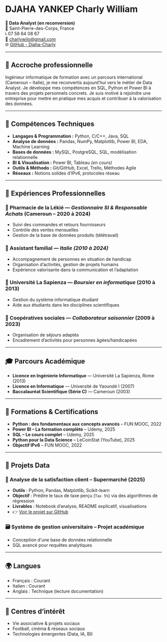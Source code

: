 # DJAHA YANKEP Charly William

**🎯 Data Analyst (en reconversion)**  
📍 Saint-Pierre-des-Corps, France  
📞 07 58 64 08 67  
📧 charlywilo@gmail.com  
🌐 [GitHub - Djaha-Charly](https://github.com/Djaha-Charly)

---

## 🧠 Accroche professionnelle

Ingénieur informatique de formation avec un parcours international (Cameroun – Italie), je me reconvertis aujourd’hui vers le métier de Data Analyst. Je développe mes compétences en SQL, Python et Power BI à travers des projets personnels concrets. Je suis motivé à rejoindre une entreprise pour mettre en pratique mes acquis et contribuer à la valorisation des données.

---

## 🧩 Compétences Techniques

- **Langages & Programmation :** Python, C/C++, Java, SQL  
- **Analyse de données :** Pandas, NumPy, Matplotlib, Power BI, EDA, Machine Learning  
- **Bases de données :** MySQL, PostgreSQL, SQL, modélisation relationnelle  
- **BI & Visualisation :** Power BI, Tableau *(en cours)*  
- **Outils & Méthodo :** Git/GitHub, Excel, Trello, Méthodes Agile  
- **Réseaux :** Notions solides d’IPv6, protocoles réseau

---

## 💼 Expériences Professionnelles

### 📌 Pharmacie de la Lékié — *Gestionnaire SI & Responsable Achats* (Cameroun – 2020 à 2024)
- Suivi des commandes et retours fournisseurs  
- Contrôle des ventes mensuelles  
- Gestion de la base de données produits (télétravail)

### 📌 Assistant familial — *Italie (2010 à 2024)*
- Accompagnement de personnes en situation de handicap  
- Organisation d’activités, gestion de projets humains  
- Expérience valorisante dans la communication et l’adaptation

### 📌 Université La Sapienza — *Boursier en informatique* (2010 à 2013)
- Gestion du système informatique étudiant  
- Aide aux étudiants dans les disciplines scientifiques

### 📌 Coopératives sociales — *Collaborateur saisonnier* (2009 à 2023)
- Organisation de séjours adaptés  
- Encadrement d’activités pour personnes âgées/handicapées

---

## 🎓 Parcours Académique

- **Licence en Ingénierie Informatique** — Université La Sapienza, Rome (2013)  
- **Licence en Informatique** — Université de Yaoundé I (2007)  
- **Baccalauréat Scientifique (Série C)** — Cameroun (2003)

---

## 📘 Formations & Certifications

- **Python : des fondamentaux aux concepts avancés** – FUN MOOC, 2022  
- **Power BI – La formation complète** – Udemy, 2025  
- **SQL – Le cours complet** – Udemy, 2025  
- **Python pour la Data Science** – LeCoinStat (YouTube), 2025  
- **Objectif IPv6** – FUN MOOC, 2022

---

## 🧪 Projets Data

### 🛒 Analyse de la satisfaction client – Supermarché (2025)
- **Outils** : Python, Pandas, Matplotlib, Scikit-learn  
- **Objectif** : Prédire le taux de taxe perçu (`Tax 5%`) via des algorithmes de régression  
- **Livrables** : Notebook d’analyse, README explicatif, visualisations  
- 👉 [Voir le projet sur GitHub](https://github.com/Djaha-Charly)

### 🗃️ Système de gestion universitaire – Projet académique
- Conception d'une base de données relationnelle  
- SQL avancé pour requêtes analytiques  

---

## 🌍 Langues

- Français : Courant  
- Italien : Courant  
- Anglais : Technique (lecture documentation)

---

## 💬 Centres d’intérêt

- Vie associative & projets sociaux  
- Football, cinéma & réseaux sociaux  
- Technologies émergentes (Data, IA, BI)
